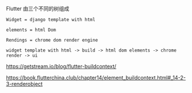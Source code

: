 Flutter 由三个不同的树组成

```
Widget = django template with html

elements = html Dom

Rendings = chrome dom render engine

widget template with html -> build -> html dom elements -> chrome render -> ui
```


https://getstream.io/blog/flutter-buildcontext/

https://book.flutterchina.club/chapter14/element_buildcontext.html#_14-2-3-renderobject

